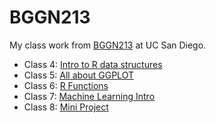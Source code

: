 # BGGN213
My class work from [BGGN213](https://bioboot.github.io/bggn213_F24/) at UC San Diego.

- Class 4: [Intro to R data structures]()
- Class 5: [All about GGPLOT](https://github.com/msosale13/bggn213_github/blob/main/class05/class05.md)
- Class 6: [R Functions](https://github.com/msosale13/bggn213_github/blob/main/class06/MedhiniSosale_Class6.md)
- Class 7: [Machine Learning Intro](https://github.com/msosale13/bggn213_github/blob/main/class07/MedhiniSosale_Class7.md)
- Class 8: [Mini Project](https://github.com/msosale13/bggn213_github/blob/main/class08_mini_project/MedhiniSosale_Class8Lab.qmd)
